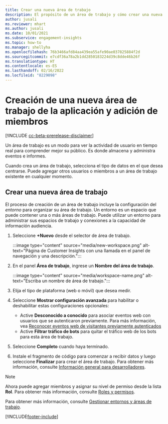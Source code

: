 ```yaml
---
title: Crear una nueva área de trabajo
description: El propósito de un área de trabajo y cómo crear una nueva.
author: jusali
ms.reviewer: mhart
ms.author: jusali
ms.date: 10/01/2021
ms.subservice: engagement-insights
ms.topic: how-to
ms.manager: shellyha
ms.openlocfilehash: 76b3466afd84aa439ea55afe90ae037825884f2d
ms.sourcegitcommit: e7cdf36a78a2b1dd2850183224d39c8dde46b26f
ms.translationtype: HT
ms.contentlocale: es-ES
ms.lasthandoff: 02/16/2022
ms.locfileid: "8229098"
---
```

# <a name="create-a-new-workspace-and-add-members"></a>Creación de una nueva área de trabajo de la aplicación y adición de miembros

[!INCLUDE [cc-beta-prerelease-disclaimer](includes/cc-beta-prerelease-disclaimer.md)]

Un área de trabajo es un modo para ver la actividad de usuario en tiempo real para comprender mejor su público. Es donde almacena y administra eventos e informes.

Cuando crea un área de trabajo, selecciona el tipo de datos en el que desea centrarse. Puede agregar otros usuarios o miembros a un área de trabajo existente en cualquier momento. 

## <a name="create-a-new-workspace"></a>Crear una nueva área de trabajo

El proceso de creación de un área de trabajo incluye la configuración del *entorno* para organizar su área de trabajo. Un entorno es un espacio que puede contener una o más áreas de trabajo. Puede utilizar un entorno para administrar sus espacios de trabajo y conexiones a la capacidad de información audiencia.

1. Seleccione **+Nuevo** desde el selector de área de trabajo.

   :::image type="content" source="media/new-workspace.png" alt-text="Página de Customer Insights con una llamada en el panel de navegación y una descripción.":::

1. En el panel **Área de trabajo**, ingrese un **Nombre del área de trabajo**.

   :::image type="content" source="media/workspace-name.png" alt-text="Escriba un nombre de área de trabajo.":::

1. Elija el tipo de plataforma (web o móvil) que desea medir.

1. Seleccione **Mostrar configuración avanzada** para habilitar o deshabilitar estas configuraciones opcionales:

   - Active **Desconocido a conocido** para asociar eventos web con usuarios que se autenticaron previamente. Para más información, vea [Reconocer eventos web de visitantes previamente autenticados](unknown-to-known.md)
   - Active **Filtrar tráfico de bots** para quitar el tráfico web de los bots para esta área de trabajo. 

1. Seleccione **Completo** cuando haya terminado. 

1. Instale el fragmento de código para comenzar a recibir datos y luego seleccione **Finalizar** para crear el área de trabajo. Para obtener más información, consulte [Información general para desarrolladores](developer-resources.md).

> [!NOTE]
> Ahora puede agregar miembros y asignar su nivel de permiso desde la lista **Rol**. Para obtener más información, consulte [Roles y permisos](user-roles.md). 

Para obtener más información, consulte [Gestionar entornos y áreas de trabajo](manage-environments-workspaces.md).


[!INCLUDE[footer-include](../includes/footer-banner.md)]
